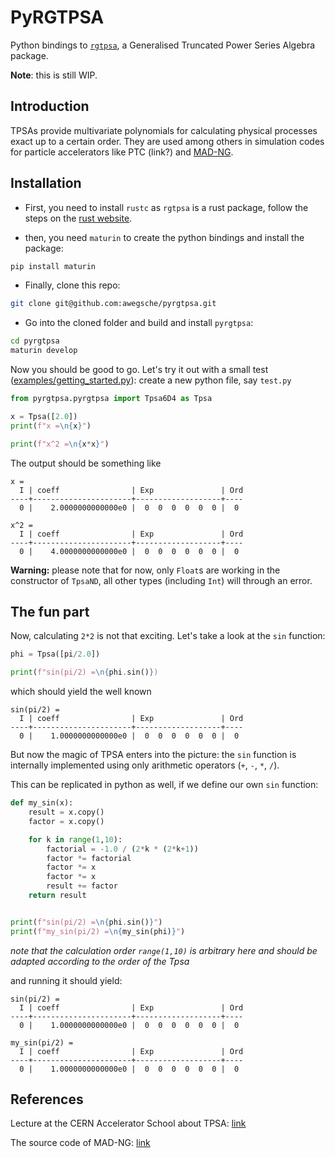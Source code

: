 # PyRGTPSA

Python bindings to [`rgtpsa`](https://github.com/awegsche/rgtpsa), a Generalised Truncated Power Series Algebra package.

**Note**: this is still WIP.

## Introduction

TPSAs provide multivariate polynomials for calculating physical processes exact up to a certain order.
They are used among others in simulation codes for particle accelerators like PTC (link?) and 
[MAD-NG](https://github.com/MethodicalAcceleratorDesign/MAD).

## Installation

- First, you need to install `rustc` as `rgtpsa` is a rust package, follow the steps on the 
[rust website](https://www.rust-lang.org/tools/install).

- then, you need `maturin` to create the python bindings and install the package:

```bash
pip install maturin
```

- Finally, clone this repo:

```bash
git clone git@github.com:awegsche/pyrgtpsa.git
```

- Go into the cloned folder and build and install `pyrgtpsa`:

```bash
cd pyrgtpsa 
maturin develop
```

Now you should be good to go. Let's try it out with a small test ([examples/getting_started.py](examples/getting_started.py)):
create a new python file, say `test.py`

```python
from pyrgtpsa.pyrgtpsa import Tpsa6D4 as Tpsa

x = Tpsa([2.0])
print(f"x =\n{x}")

print(f"x^2 =\n{x*x}")
```

The output should be something like

```
x =
  I | coeff                | Exp               | Ord
----+----------------------+-------------------+----
  0 |    2.0000000000000e0 |  0  0  0  0  0  0 |  0

x^2 =
  I | coeff                | Exp               | Ord
----+----------------------+-------------------+----
  0 |    4.0000000000000e0 |  0  0  0  0  0  0 |  0
```

**Warning:** please note that for now, only `Float`s are working in the constructor of `TpsaND`,
all other types (including `Int`) will through an error.

## The fun part

Now, calculating `2*2` is not that exciting. Let's take a look at the `sin` function:

```python
phi = Tpsa([pi/2.0])

print(f"sin(pi/2) =\n{phi.sin()})
```

which should yield the well known

```
sin(pi/2) =
  I | coeff                | Exp               | Ord
----+----------------------+-------------------+----
  0 |    1.0000000000000e0 |  0  0  0  0  0  0 |  0
```

But now the magic of TPSA enters into the picture: the `sin` function is internally implemented using
only arithmetic operators (`+`, `-`, `*`, `/`).

This can be replicated in python as well, if we define our own `sin` function:

```python
def my_sin(x):
    result = x.copy()
    factor = x.copy()

    for k in range(1,10):
        factorial = -1.0 / (2*k * (2*k+1))
        factor *= factorial
        factor *= x
        factor *= x
        result += factor
    return result


print(f"sin(pi/2) =\n{phi.sin()}")
print(f"my_sin(pi/2) =\n{my_sin(phi)}")
```

_note that the calculation order `range(1,10)` is arbitrary here and should be adapted according to the order of the Tpsa_

and running it should yield:

```
sin(pi/2) =
  I | coeff                | Exp               | Ord
----+----------------------+-------------------+----
  0 |    1.0000000000000e0 |  0  0  0  0  0  0 |  0

my_sin(pi/2) =
  I | coeff                | Exp               | Ord
----+----------------------+-------------------+----
  0 |    1.0000000000000e0 |  0  0  0  0  0  0 |  0
```

## References

Lecture at the CERN Accelerator School about TPSA: [link](https://indico.cern.ch/event/759124/contributions/3148204/attachments/1754158/2843356/tpsa.pdf)

The source code of MAD-NG: [link](https://github.com/MethodicalAcceleratorDesign/MAD)
